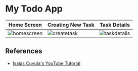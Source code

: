 # My Todo App

| **Home Screen** | **Creating New Task** | **Task Details** |
| --- | --- | ---|
| ![homescreen](https://github.com/sazgez/flutter-sqlite/assets/95165061/fb671267-5bee-4373-8736-ce00fdadda0d) | ![createtask](https://github.com/sazgez/flutter-sqlite/assets/95165061/2110c908-c12c-4cef-8d0c-0fc06e35bb51) | ![taskdetails](https://github.com/sazgez/flutter-sqlite/assets/95165061/40103fab-8361-48e9-a1a3-273470b1e75f) |

## References
- [Isaias Cuvula's YouTube Tutorial](https://youtu.be/vfhbCSTxi74?si=mugIS4HRU24sBmR6)
